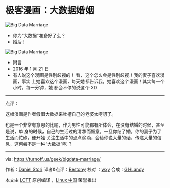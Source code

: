# 极客漫画：大数据婚姻

![Big Data Marriage](./bigdata2.png)

- 你为“大数据”准备好了么？
- 婚后！

![Big Data Marriage](./post-script-1.png)

- 附言
- 2016 年 1 月 21 日
- 有人说这个漫画是性别歧视的！ 看，这个怎么会是性别歧视！我的妻子喜欢漫画，事实
  上她喜欢这个漫画，每天她都告诉我，她喜欢这个漫画！其实每一个小时，每一分钟，她
  都会不停的说这个 XD

---

点评：

这幅漫画是作者假借大数据来吐槽自己的老婆太唠叨了。

也是一个非常有意思的比喻，作为男性可能都有所体会，在没有结婚的时候，甚至是说，单
身的时候，自己的生活过的清净而惬意。一旦你结了婚，你的妻子为了生活而忙碌，便开始
关注生活中的点点滴滴，会给你说大量的话，传递大量的信息，这何尝不是一种“大数据”呢
？

---

via: https://turnoff.us/geek/bigdata-marriage/

作者：[Daniel Stori][a] 译者&点评：[Bestony](https://github.com/bestony) 校对
：[wxy](https://github.com/wxy) 合成：[GHLandy](https://github.com/GHLandy)

本文由 [LCTT](https://github.com/LCTT/TranslateProject) 原创编译
，[Linux 中国](https://linux.cn/) 荣誉推出

[a]: http://turnoff.us/about/
